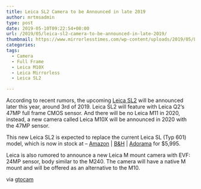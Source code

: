 ```yaml
---
title: Leica SL2 Camera to be Announced in late 2019
author: mrtmsadmin
type: post
date: 2019-05-10T09:22:54+00:00
url: /2019/05/leica-sl2-camera-to-be-announced-in-late-2019/
thumbnail: https://www.mirrorlesstimes.com/wp-content/uploads/2019/05/Leica-SL-full-frame-mirroless-mount.jpg
categories:
tags:
  - Camera
  - Full Frame
  - Leica M10X
  - Leica Mirrorless
  - Leica SL2

---
```

According to recent rumors, the upcoming [Leica SL2][1] will be announced later this year, around 3rd of 2019. Leica SL2 will feature with Leica Q2‘s 47MP full frame CMOS sensor. And there will be no Leica M11 in 2020, instead, a new camera called Leica M10X will be announced in 2020 with the 47MP sensor.

This new Leica SL2 is expected to replace the current Leica SL (Typ 601) model, which is now in stock at – <a href="https://aax-us-east.amazon-adsystem.com/x/c/QhB96FTJ2OXs9_8q336Hr8EAAAFhrTsdfgEAAAFKAblQ0R8/https://assoc-redirect.amazon.com/g/r/http://www.amazon.com/s/ref=as_at/?imprToken=6IH2Px05fktLxNcrJGYAEw&slotNum=0&_encoding=UTF8&camp=1789&creative=390957&field-keywords=leica%20sl%20601%20camera&linkCode=ur2&rh=i%3Aaps%2Ck%3Aleica%20sl%20601%20camera&tag=mtimes-20&url=search-alias%3Daps&linkId=TXTFTJ3RJWT4FXKQ" target="_blank" rel="nofollow noopener">Amazon</a> | <a href="http://www.bhphotovideo.com/c/product/1192093-REG/leica_10850_sl_typ_601_mirrorless.html/BI/20175/KBID/14249" target="_blank" rel="nofollow noopener">B&H</a> | <a href="http://www.adorama.com/LCSL.html?KBID=68292" target="_blank" rel="nofollow noopener">Adorama</a> for $5,995.<!--more-->

Leica is also rumored to announce a new Leica M mount camera with EVF: 24MP sensor, body similar to the M240. The camera will have a native M mount and will be offered as an alternative to the M10.

via <a href="https://www.guidetocamera.com/news/-leica-m10x-coming-at-photokina-2020-sl2-coming-later-2019/" target="_blank" rel="noopener">gtocam</a>

 [1]: https://www.dailycameranews.com/tag/leica-sl2/